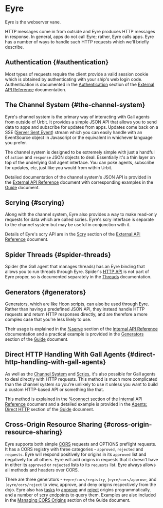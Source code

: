 # Eyre

Eyre is the webserver vane.

HTTP messages come in from outside and Eyre produces HTTP messages in response. In general, apps do not call Eyre; rather, Eyre calls apps. Eyre has a number of ways to handle such HTTP requests which we'll briefly describe.

## Authentication {#authentication}

Most types of requests require the client provide a valid session cookie which is obtained by authenticating with your ship's web login code. Authentication is documented in the [Authentication](reference/external-api-ref.md#authentication) section of the [External API Reference](reference/external-api-ref.md) documentation.

## The Channel System {#the-channel-system}

Eyre's channel system is the primary way of interacting with Gall agents from outside of Urbit. It provides a simple JSON API that allows you to send data to apps and subscribe for updates from apps. Updates come back on a SSE ([Server Sent Event](https://html.spec.whatwg.org/#server-sent-events)) stream which you can easily handle with an EventSource object in Javascript or the equivalent in whichever language you prefer.

The channel system is designed to be extremely simple with just a handful of `action` and `response` JSON objects to deal. Essentially it's a thin layer on top of the underlying Gall agent interface. You can poke agents, subscribe for updates, etc, just like you would from within Urbit.

Detailed documentation of the channel system's JSON API is provided in the [External API Reference](reference/external-api-ref.md) document with corresponding examples in the [Guide](guides/guide.md#using-the-channel-system) document.

## Scrying {#scrying}

Along with the channel system, Eyre also provides a way to make read-only requests for data which are called scries. Eyre's scry interface is separate to the channel system but may be useful in conjunction with it.

Details of Eyre's scry API are in the [Scry](reference/external-api-ref.md#scry) section of the [External API Reference](reference/external-api-ref.md) document.

## Spider Threads {#spider-threads}

Spider (the Gall agent that manages threads) has an Eyre binding that allows you to run threads through Eyre. Spider's [HTTP API](../../../userspace/threads/guides/http-api.md) is not part of Eyre proper, so is documented separately in the [Threads](../../../userspace/threads) documentation.

## Generators {#generators}

Generators, which are like Hoon scripts, can also be used through Eyre. Rather than having a predefined JSON API, they instead handle HTTP requests and return HTTP responses directly, and are therefore a more complex case that you're less likely to use.

Their usage is explained in the [%serve](reference/tasks.md#serve) section of the [Internal API Reference](reference/tasks.md) documentation and a practical example is provided in the [Generators](guides/guide.md#generators) section of the [Guide](guides/guide.md) document.

## Direct HTTP Handling With Gall Agents {#direct-http-handling-with-gall-agents}

As well as the [Channel System](#the-channel-system) and [Scries](#scrying), it's also possible for Gall agents to deal directly with HTTP requests. This method is much more complicated than the channel system so you're unlikely to use it unless you want to build a custom HTTP-based API or something like that.

This method is explained in the [%connect](reference/tasks.md#connect) section of the [Internal API Reference](reference/tasks.md) document and a detailed example is provided in the [Agents: Direct HTTP](guides/guide.md#agents-direct-http) section of the [Guide](guides/guide.md) document.

## Cross-Origin Resource Sharing {#cross-origin-resource-sharing}

Eyre supports both simple [CORS](https://developer.mozilla.org/en-US/docs/Web/HTTP/CORS) requests and OPTIONS preflight requests. It has a CORS registry with three categories - `approved`, `rejected` and `requests`. Eyre will respond positively for origins in its `approved` list and negatively for all others. Eyre will add origins in requests that it doesn't have in either its `approved` or `rejected` lists to its `requests` list. Eyre always allows all methods and headers over CORS.

There are three generators - `+eyre/cors/registry`, `|eyre/cors/approve`, and `|eyre/cors/reject` to view, approve, and deny origins respectively from the dojo. Eyre also has [tasks](reference/tasks.md) to [approve](reference/tasks.md#approve-origin) and [reject](reference/tasks.md#reject-origin) origins programmatically, and a number of [scry endpoints](reference/scry.md) to query them. Examples are also included in the [Managing CORS Origins](guides/guide.md#managing-cors-origins) section of the Guide document.
